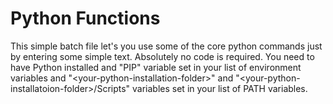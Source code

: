 # Python Functions
This simple batch file let's you use some of the core python commands just by entering some simple text. Absolutely no code is required.
You need to have Python installed and "PIP" variable set in your list of environment variables and "&lt;your-python-installation-folder&gt;" and "&lt;your-python-installatoion-folder&gt;/Scripts" variables set in your list of PATH variables.
